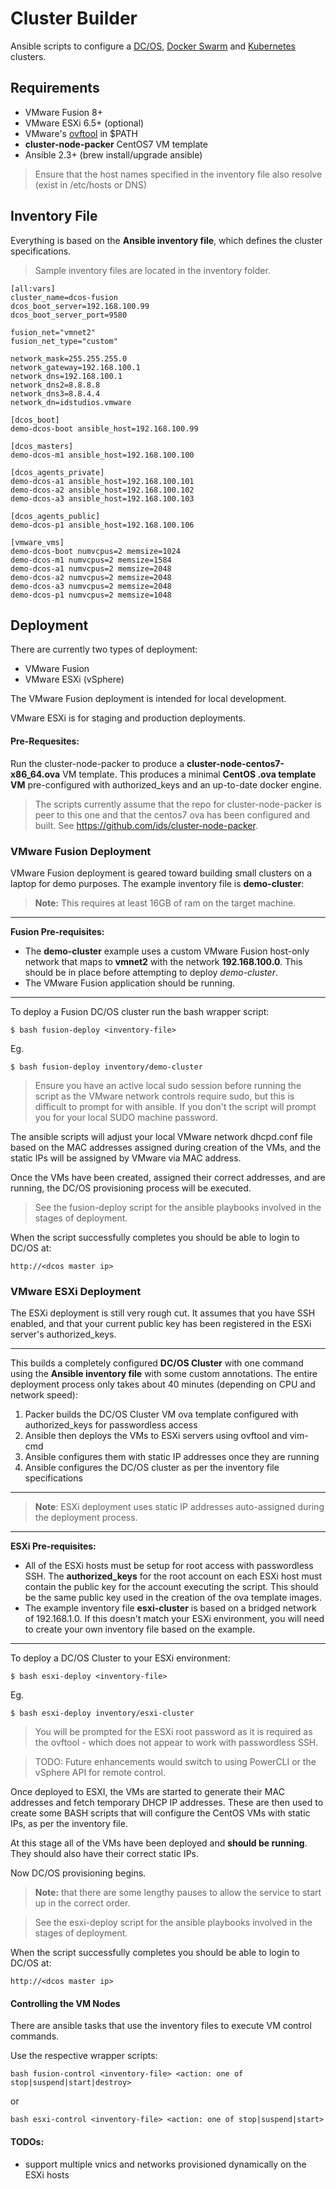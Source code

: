 # Cluster Builder
Ansible scripts to configure a [DC/OS](https://dcos.io/), [Docker Swarm]() and [Kubernetes]() clusters.

## Requirements
  - VMware Fusion 8+
  - VMware ESXi 6.5+ (optional)
  - VMware's [ovftool](https://my.vmware.com/web/vmware/details?downloadGroup=OVFTOOL420-OSS&productId=614)  in $PATH
  - **cluster-node-packer** CentOS7 VM template
  - Ansible 2.3+ (brew install/upgrade ansible)

> Ensure that the host names specified in the inventory file also resolve (exist in /etc/hosts or DNS)

## Inventory File
Everything is based on the **Ansible inventory file**, which defines the cluster specifications.

> Sample inventory files are located in the inventory folder.

	[all:vars]
	cluster_name=dcos-fusion
	dcos_boot_server=192.168.100.99
	dcos_boot_server_port=9580

	fusion_net="vmnet2"
	fusion_net_type="custom"

	network_mask=255.255.255.0
	network_gateway=192.168.100.1
	network_dns=192.168.100.1
	network_dns2=8.8.8.8
	network_dns3=8.8.4.4
	network_dn=idstudios.vmware

	[dcos_boot]
	demo-dcos-boot ansible_host=192.168.100.99

	[dcos_masters]
	demo-dcos-m1 ansible_host=192.168.100.100 

	[dcos_agents_private]
	demo-dcos-a1 ansible_host=192.168.100.101 
	demo-dcos-a2 ansible_host=192.168.100.102 
	demo-dcos-a3 ansible_host=192.168.100.103 

	[dcos_agents_public]
	demo-dcos-p1 ansible_host=192.168.100.106 

	[vmware_vms]
	demo-dcos-boot numvcpus=2 memsize=1024 
	demo-dcos-m1 numvcpus=2 memsize=1584
	demo-dcos-a1 numvcpus=2 memsize=2048
	demo-dcos-a2 numvcpus=2 memsize=2048
	demo-dcos-a3 numvcpus=2 memsize=2048
	demo-dcos-p1 numvcpus=2 memsize=1048


## Deployment
There are currently two types of deployment:

* VMware Fusion
* VMware ESXi (vSphere)

The VMware Fusion deployment is intended for local development.

VMware ESXi is for staging and production deployments.

#### Pre-Requesites: 
Run the cluster-node-packer to produce a **cluster-node-centos7-x86_64.ova** VM template.  This produces a minimal **CentOS .ova template VM** pre-configured with authorized_keys and an up-to-date docker engine.

> The scripts currently assume that the repo for cluster-node-packer is peer to this one and that the centos7 ova has been configured and built. See https://github.com/ids/cluster-node-packer.

### VMware Fusion Deployment
VMware Fusion deployment is geared toward building small clusters on a laptop for demo purposes.  The example inventory file is **demo-cluster**:

> **Note:** This requires at least 16GB of ram on the target machine.

---
**Fusion Pre-requisites:**
- The **demo-cluster** example uses a custom VMware Fusion host-only network that maps to **vmnet2** with the network **192.168.100.0**.  This should be in place before attempting to deploy _demo-cluster_.
- The VMware Fusion application should be running.
---

To deploy a Fusion DC/OS cluster run the bash wrapper script:

    $ bash fusion-deploy <inventory-file>

Eg.
    
	$ bash fusion-deploy inventory/demo-cluster

> Ensure you have an active local sudo session before running the script as the VMware network controls require sudo, but this is difficult to prompt for with ansible.  If you don't the script will prompt you for your local SUDO machine password.

The ansible scripts will adjust your local VMware network dhcpd.conf file based on the MAC addresses assigned during creation of the VMs, and the static IPs will be assigned by VMware via MAC address.

Once the VMs have been created, assigned their correct addresses, and are running, the DC/OS provisioning process will be executed.

> See the fusion-deploy script for the ansible playbooks involved in the stages of deployment.

When the script successfully completes you should be able to login to DC/OS at:

    http://<dcos master ip>


### VMware ESXi Deployment
The ESXi deployment is still very rough cut.  It assumes that you have SSH enabled, and that your current public key has been registered in the ESXi server's authorized_keys.

---
This builds a completely configured **DC/OS Cluster** with one command using the **Ansible inventory file** with some custom annotations.  The entire deployment process only takes about 40 minutes (depending on CPU and network speed):

1. Packer builds the DC/OS Cluster VM ova template configured with authorized_keys for passwordless access
2. Ansible then deploys the VMs to ESXi servers using ovftool and vim-cmd
3. Ansible configures them with static IP addresses once they are running
4. Ansible configures the DC/OS cluster as per the inventory file specifications
---

> **Note**: ESXi deployment uses static IP addresses auto-assigned during the deployment process.

---
**ESXi Pre-requisites:**
* All of the ESXi hosts must be setup for root access with passwordless SSH.  The **authorized_keys** for the root account on each ESXi host must contain the public key for the account executing the script.  This should be the same public key used in the creation of the ova template images.
* The example inventory file **esxi-cluster** is based on a bridged network of 192.168.1.0.  If this doesn't match your ESXi environment, you will need to create your own inventory file based on the example.
---

To deploy a DC/OS Cluster to your ESXi environment:

    $ bash esxi-deploy <inventory-file>

Eg.

    $ bash esxi-deploy inventory/esxi-cluster

> You will be prompted for the ESXi root password as it is required as the ovftool - which does not appear to work with passwordless SSH.

> TODO: Future enhancements would switch to using PowerCLI or the vSphere API for remote control.

Once deployed to ESXI, the VMs are started to generate their MAC addresses and fetch temporary DHCP IP addresses.  These are then used to create some BASH scripts that will configure the CentOS VMs with static IPs, as per the inventory file.

At this stage all of the VMs have been deployed and **should be running**.  They should also have their correct static IPs.

Now DC/OS provisioning begins.

> **Note:** that there are some lengthy pauses to allow the service to start up in the correct order.

> See the esxi-deploy script for the ansible playbooks involved in the stages of deployment.

When the script successfully completes you should be able to login to DC/OS at:

    http://<dcos master ip>

#### Controlling the VM Nodes
There are ansible tasks that use the inventory files to execute VM control commands.

Use the respective wrapper scripts:

    bash fusion-control <inventory-file> <action: one of stop|suspend|start|destroy>

or

    bash esxi-control <inventory-file> <action: one of stop|suspend|start>

#### TODOs:
- support multiple vnics and networks provisioned dynamically on the ESXi hosts